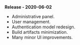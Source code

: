 **Release - 2020-06-02**

- Administrative panel.
- User management.
- Authentication model redesign.
- Build artifacts minimization.
- Many minor UI improvements.